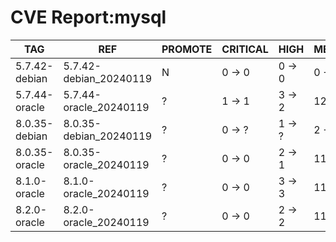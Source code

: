 # CVE Report:mysql
|      TAG      |          REF           | PROMOTE | CRITICAL |  HIGH  |  MEDIUM  |  LOW   | UNKNOWN |
|---------------|------------------------|---------|----------|--------|----------|--------|---------|
| 5.7.42-debian | 5.7.42-debian_20240119 | N       | 0 -> 0   | 0 -> 0 | 0 -> 0   | 0 -> 0 | 0 -> 0  |
| 5.7.44-oracle | 5.7.44-oracle_20240119 | ?       | 1 -> 1   | 3 -> 2 | 12 -> 10 | 6 -> 3 | 0 -> 0  |
| 8.0.35-debian | 8.0.35-debian_20240119 | ?       | 0 -> ?   | 1 -> ? | 2 -> ?   | 1 -> ? | 0 -> ?  |
| 8.0.35-oracle | 8.0.35-oracle_20240119 | ?       | 0 -> 0   | 2 -> 1 | 11 -> 6  | 3 -> 1 | 0 -> 0  |
| 8.1.0-oracle  | 8.1.0-oracle_20240119  | ?       | 0 -> 0   | 3 -> 3 | 11 -> 8  | 5 -> 4 | 0 -> 0  |
| 8.2.0-oracle  | 8.2.0-oracle_20240119  | ?       | 0 -> 0   | 2 -> 2 | 11 -> 8  | 3 -> 2 | 0 -> 0  |
